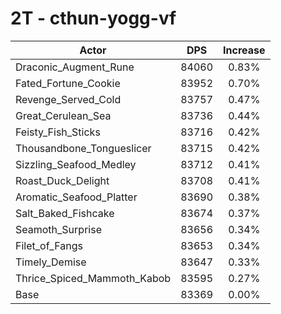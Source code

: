 # 2T - cthun-yogg-vf
| Actor | DPS | Increase |
|---|:---:|:---:|
|Draconic_Augment_Rune|84060|0.83%|
|Fated_Fortune_Cookie|83952|0.70%|
|Revenge_Served_Cold|83757|0.47%|
|Great_Cerulean_Sea|83736|0.44%|
|Feisty_Fish_Sticks|83716|0.42%|
|Thousandbone_Tongueslicer|83715|0.42%|
|Sizzling_Seafood_Medley|83712|0.41%|
|Roast_Duck_Delight|83708|0.41%|
|Aromatic_Seafood_Platter|83690|0.38%|
|Salt_Baked_Fishcake|83674|0.37%|
|Seamoth_Surprise|83656|0.34%|
|Filet_of_Fangs|83653|0.34%|
|Timely_Demise|83647|0.33%|
|Thrice_Spiced_Mammoth_Kabob|83595|0.27%|
|Base|83369|0.00%|
